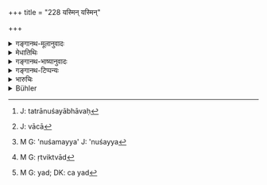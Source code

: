 +++
title = "228 यस्मिन् यस्मिन्"

+++

<details><summary>गङ्गानथ-मूलानुवादः</summary>

Whenever any person should have repentance in regard to any compact that has been entered into—the king shall bring him to the righteous path, in the manner just described.—(228)
</details>

<details><summary>मेधातिथिः</summary>

न केवलं वणिजां पण्यधर्मो ऽयं दशाहिको ऽनुशयः, किं तर्हि, वेतनसंविद्वृद्धिप्रयोगादिषु **यस्मिन् यस्मिन्न्** इति वीप्सयाशेषकार्यपरिग्रहो ऽनेन **विधानेन** दाशाहिकेन विधिना । धर्माद् अनपेतो **धर्म्यः** । **पन्था** मार्गः । **निवेशयेत्** स्थापयेद् राजा । अतिदेशो ऽयम् **कृते कार्य** इति । प्रक्रान्ते पुनः सर्वेण सर्वनिवृत्तेः । यत्र ह्य् **अनुशयो भावेत्**[^८५] । स च[^८६] निरूपिते स्थापिते वान्तरे ऽनुशयो[^८७] दशाहप्रतीक्षणम् । 


[^८७]:
     M G: 'nuśamayya' J: 'nuśayya


[^८६]:
     J: vācā


[^८५]:
     J: tatrānuśayābhāvaḥ

- <u>यत्र</u> पुनर् वृद्ध्यर्थं धनं नीतम् ऋत्विक् च[^८८] वृतो वेतनं च[^८९] दत्तम्, कृतसमये विरोध आरब्धस् तत्र नायं धर्म इति <u>केचित्</u> । न हि कृतम् अकृतं भवति । 


[^८९]:
     M G: yad; DK: ca yad


[^८८]:
     M G: ṛtviktvād

<u>एतच्</u> च न कृतं[^९०] निवृत्तम् उच्यते, न प्रकान्तम् । न ह्य् अयम् "आदिकर्मणि क्तः" । न हि मुख्यार्थत्यागे कारणम् अस्ति । यत् तु कृतं नाकृतं भवतीति कृतम् अपि तत् साध्यकार्यप्रतिषेधाद् अकृतम् एव । यथा भुक्तं वान्तम् इति । लौकिकेष्व् अपि पदार्थेषु शास्त्रावसेयव्यवस्था । केषु शास्त्रत एव निवृत्त्यनिवृत्ती विज्ञेये । अथापि वृत्ताः पदार्थास् तथापि प्रत्याहरणं विधीयते । निष्पन्ने ऽपि धनप्रयोगे स्वस्थाननीतेष्व् अपि रूपकेषु प्रत्यानयनं कर्तव्यम् अन्यतरानुशयात् । क्षयव्ययाः शास्त्रधर्मेण नीतेषु वोढव्याः । तथा च गृहीतमात्रेषु मासिकीं वृद्धिम् इच्छन्ति । यत्रैवं बन्ध एष भोक्तव्य इयन्तं कालम् इत्य् एवमाद्य् अन्तर्दशाहम् अनुशये[^९१] निवर्त्यते । ऋत्विजां तु वरणं विवाह इव कन्यानाम् । संविदे दशाहाद् ऊर्ध्वं प्रवर्तितव्यम् अस्मिन्[^९२] शास्त्रे सति ॥ ८.२२८ ॥
</details>

<details><summary>गङ्गानथ-भाष्यानुवादः</summary>

The law relating to rescission within ten days is not restricted to
transactions among tradesmen; it is applicable also to compacts relating
to wages, interest and other kinds of transaction. The repetition of the
pronoun in the phrase ‘*yasmin yasmin*’ indicates that all kinds of
transaction are meant to be included.

This is an example of ‘extended application.’

When a compact has been entered into, and the work agreed upon has been
commenced, then it is that repentance sets in. When a compact has been
entered into verbally, the parties should therefore wait for ten days,
to see if there is repentance on either side.

In a case however where after money has been borrowed on interest, or a
priest has been appointed, and the wages have been paid,—if a quarrel
arises in regard to the terms of the compact,—then this case does not
come within the rule here laid down;—so say some people; on the ground
that what has been done cannot be undone.

This however is not right. It is only when a work has been *completed*
that it is regarded as ‘done,’—and not only when it *has been begun*;
because the past-participial affix in the term ‘done’ does not connote
*commencement* (but *accomplishment*), and there is no ground for
rejecting its primary connotation. As for the argument that ‘what has
been done cannot be undone’;—as a matter of fact, even when an act has
been *done*, if there is any obstruction in the way of the due
appearance of its effects, it is regarded to be as good as ‘undone.’ For
instance, when the food that has been eaten is thrown out.

Even in the case of ordinary things of the world, when they are found to
be amenable to the rules laid down in the scriptures, promulgation or
revocation must proceed on these same scriptural lines. Hence even
though the things may have become accomplished, there may be revocation.
Consequently, even after a money-transaction has been completed and the
money has been taken home by the borrower, it shall be brought back, if
either party shows signs of repentance. If there has been any
deterioration or expenditure, these shall he borne by the party
concerned, in accordance with the law laid down in the scriptures. It is
for this reason that some people hold that by merely receiving the loan,
the borrower becomes liable to a month’s interest.

In cases of mortgage also—when things are mortgaged on the understanding
that they shall he used for a stipulated time,—tho transaction is
revoked if there is repentance within ten days. As regards the
appointment of priests, it is like the marriage of girls. There can be
revocation after ten days only when there had been a compact; but only
if there is another scriptural text bearing on this subject.—(228)
</details>

<details><summary>गङ्गानथ-टिप्पन्यः</summary>

This verse is quoted in *Vivādaratnākara* (p. 191), which adds the
following notes:—‘*Yasmin yasmin*’, the repetition of this general
pronoun implies that even in transactions other than sales,—such as loan
and so forth,—if there is ‘desire to withdraw’ or ‘repentance’, the same
rules are to be followed as those laid down in connection with the
Rescission of Sales,—such as returning, receiving back, fine of 600
*paṇas* and so forth, in accordance with the circumstances of each case;
‘*anena*,’ *i.e*., by the method Laid down in connection with the
Rescission of Sales and Purchases;—in *Vivādacintāmaṇi* (p. 88);—and in
*Kṛtyakalpataru* (108b).
</details>

<details><summary>भारुचिः</summary>

आधिवेतनसमयाद्यनुशयेषु दशाह एव निष्ठा स्यात् ॥ ८.२२७ ॥
</details>

<details><summary>Bühler</summary>

228	If anybody in this (world) repent of any completed transaction, (the king) shall keep him on the road of rectitude in accordance with the rules given above.
</details>
